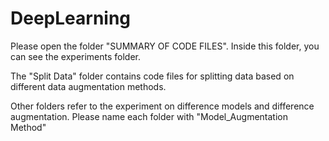 # DeepLearning

Please open the folder "SUMMARY OF CODE FILES". Inside this folder, you can see the experiments folder.

The "Split Data" folder contains code files for splitting data based on different data augmentation methods.

Other folders refer to the experiment on difference models and difference augmentation. Please name each folder with "Model_Augmentation Method"
